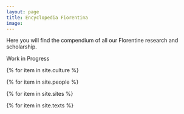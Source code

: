 ```yaml
---
layout: page
title: Encyclopedia Fiorentina
image:
---
```


Here you will find the compendium of all our Florentine research and scholarship.

Work in Progress

{% for item in site.culture %}

{% for item in site.people %}

{% for item in site.sites %}

{% for item in site.texts %}
